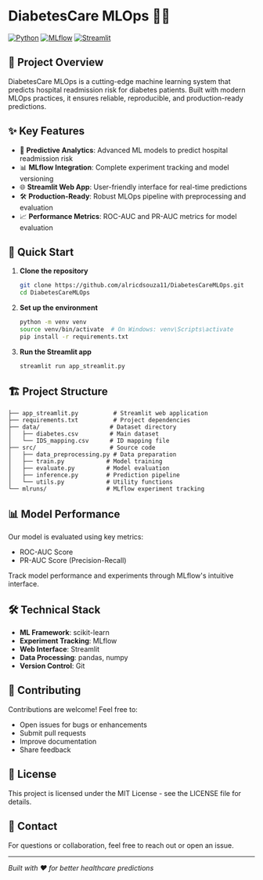 # DiabetesCare MLOps 🏥🤖

[![Python](https://img.shields.io/badge/Python-3.7%2B-blue)](https://www.python.org/)
[![MLflow](https://img.shields.io/badge/MLflow-Enabled-blue)](https://mlflow.org/)
[![Streamlit](https://img.shields.io/badge/Streamlit-App-FF4B4B)](https://streamlit.io/)

## 🎯 Project Overview

DiabetesCare MLOps is a cutting-edge machine learning system that predicts hospital readmission risk for diabetes patients. Built with modern MLOps practices, it ensures reliable, reproducible, and production-ready predictions.

## ✨ Key Features

- 🔮 **Predictive Analytics**: Advanced ML models to predict hospital readmission risk
- 📊 **MLflow Integration**: Complete experiment tracking and model versioning
- 🌐 **Streamlit Web App**: User-friendly interface for real-time predictions
- 🛠️ **Production-Ready**: Robust MLOps pipeline with preprocessing and evaluation
- 📈 **Performance Metrics**: ROC-AUC and PR-AUC metrics for model evaluation

## 🚀 Quick Start

1. **Clone the repository**
   ```bash
   git clone https://github.com/alricdsouza11/DiabetesCareMLOps.git
   cd DiabetesCareMLOps
   ```

2. **Set up the environment**
   ```bash
   python -m venv venv
   source venv/bin/activate  # On Windows: venv\Scripts\activate
   pip install -r requirements.txt
   ```

3. **Run the Streamlit app**
   ```bash
   streamlit run app_streamlit.py
   ```

## 🏗️ Project Structure

```
├── app_streamlit.py          # Streamlit web application
├── requirements.txt          # Project dependencies
├── data/                    # Dataset directory
│   ├── diabetes.csv         # Main dataset
│   └── IDS_mapping.csv      # ID mapping file
├── src/                     # Source code
│   ├── data_preprocessing.py # Data preparation
│   ├── train.py            # Model training
│   ├── evaluate.py         # Model evaluation
│   ├── inference.py        # Prediction pipeline
│   └── utils.py            # Utility functions
└── mlruns/                 # MLflow experiment tracking
```

## 📊 Model Performance

Our model is evaluated using key metrics:
- ROC-AUC Score
- PR-AUC Score (Precision-Recall)

Track model performance and experiments through MLflow's intuitive interface.

## 🛠️ Technical Stack

- **ML Framework**: scikit-learn
- **Experiment Tracking**: MLflow
- **Web Interface**: Streamlit
- **Data Processing**: pandas, numpy
- **Version Control**: Git

## 🤝 Contributing

Contributions are welcome! Feel free to:
- Open issues for bugs or enhancements
- Submit pull requests
- Improve documentation
- Share feedback

## 📝 License

This project is licensed under the MIT License - see the LICENSE file for details.

## 📧 Contact

For questions or collaboration, feel free to reach out or open an issue.

---
*Built with ❤️ for better healthcare predictions*
